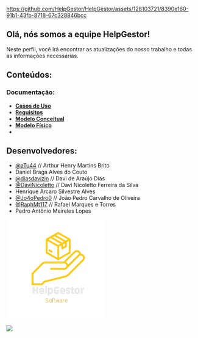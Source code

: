 
https://github.com/HelpGestor/HelpGestor/assets/128103721/8390e160-91b1-43fb-8718-67c328846bcc

## Olá, nós somos a equipe HelpGestor!
Neste perfil, você irá encontrar as atualizações do nosso trabalho e todas as informações necessárias.

## Conteúdos: 

### Documentação:  
- [**Casos de Uso**](https://github.com/HelpGestor/documentacao/blob/main/casos-de-uso.png)
- [**Requisitos**](https://github.com/HelpGestor/documentacao/blob/main/requisitos.md)
- [**Modelo Conceitual**](https://github.com/HelpGestor/documentacao/tree/main/modelo-conceitual)
- [**Modelo Físico**](https://github.com/HelpGestor/documentacao/tree/main/modelo-fisico)
- 

## Desenvolvedores:
- [@aTu44](https://github.com/aTu44)       // Arthur Henry Martins Brito
- Daniel Braga Alves do Couto
- [@diasdavizin](https://github.com/diasdavizin) // Davi de Araújo Dias
- [@DaviNicoletto](https://github.com/DaviNicoletto) // Davi Nicoletto Ferreira da Silva
- Henrique Arcaro Silvestre Alves
- [@Jo4oPedro0](https://github.com/Jo4oPedro0)  // João Pedro Carvalho de Oliveira
- [@RaphMt117](https://github.com/RaphMt117)   // Rafael Marques e Torres
- Pedro Antônio Meireles Lopes
  
</details>

<picture>
  <source media="(prefers-color-scheme: dark)" srcset="https://github.com/HelpGestor/documentacao/blob/main/midia/HelpGestorLogo.png">
  <source media="(prefers-color-scheme: light)" srcset="https://github.com/HelpGestor/documentacao/blob/main/midia/HelpGestorLogo.png">
  <img alt="Help Gestor Logo" src="https://github.com/HelpGestor/documentacao/blob/main/midia/HelpGestorLogo.png">
</picture>


![](https://github.com/Your_Repository_Name/Your_GIF_Name.gif)
